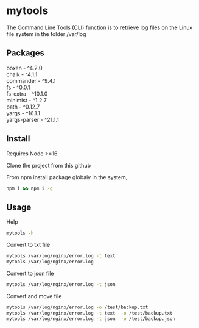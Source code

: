 # mytools

The Command Line Tools (CLI) function is to retrieve log files on the Linux file system in the folder /var/log

## Packages
boxen -  ^4.2.0\
chalk - ^4.1.1\
commander - ^9.4.1\
fs - ^0.0.1\
fs-extra - ^10.1.0\
minimist - ^1.2.7\
path - ^0.12.7\
yargs - ^16.1.1\
yargs-parser - ^21.1.1

## Install

Requires Node >=16.

Clone the project from this github

From npm install package globaly in the system,

```sh
npm i && npm i -g
```

## Usage

Help

```sh
mytools -h
```

Convert to txt file

```sh
mytools /var/log/nginx/error.log -t text  
mytools /var/log/nginx/error.log
```

Convert to json file

```sh
mytools /var/log/nginx/error.log -t json
```

Convert and move file

```sh
mytools /var/log/nginx/error.log -o /test/backup.txt
mytools /var/log/nginx/error.log -t text  -o /test/backup.txt
mytools /var/log/nginx/error.log -t json  -o /test/backup.json
```




